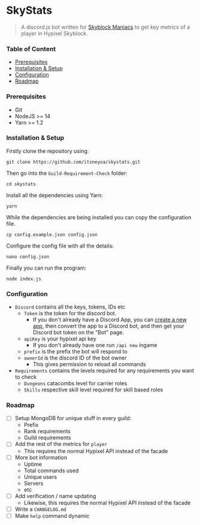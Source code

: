 # SkyStats
> A discord.js bot written for [Skyblock Maniacs](https://discord.gg/maniacs) to get key metrics of a player in Hypixel Skyblock.

### Table of Content

- [Prerequisites](#prerequisites)
- [Installation & Setup](#installation--setup)
- [Configuration](#configuration)
- [Roadmap](#roadmap)

### Prerequisites
- Git
- NodeJS >= 14
- Yarn >= 1.2

### Installation & Setup

Firstly clone the repository using:
```
git clone https://github.com/itsneyoa/skystats.git
```
Then go into the `Guild-Requirement-Check` folder:
```
cd skystats
```
Install all the dependencies using Yarn:
```
yarn
```
While the dependencies are being installed you can copy the configuration file.
```
cp config.example.json config.json
```
Configure the config file with all the details:
```
nano config.json
```
Finally you can run the program:
```
node index.js
```

### Configuration

- `Discord` contains all the keys, tokens, IDs etc
    - `Token` is the token for the discord bot.
        - If you don't already have a Discord App, you can [create a new app](https://discord.com/developers), then convert the app to a Discord bot, and then get your Discord bot token on the "Bot" page.
    - `apiKey` is your hypixel api key
        - If you don't already have one run `/api new` ingame
    - `prefix` is the prefix the bot will respond to
    - `ownerId` is the discord ID of the bot owner
        - This gives permission to reload all commands
- `Requirements` contains the levels required for any requirements you want to check
    - `Dungeons` catacombs level for carrier roles
    - `Skills` respective skill level required for skill based roles

### Roadmap
- [ ] Setup MongoDB for unique stuff in every guild:
    - Prefix
    - Rank requirements
    - Guild requirements
- [ ] Add the rest of the metrics for `player`
    - This requires the normal Hypixel API instead of the facade
- [ ] More bot information
    - Uptime
    - Total commands used
    - Unique users
    - Servers
    - etc
- [ ] Add verification / name updating
    - Likewise, this requires the normal Hypixel API instead of the facade
- [ ] Write a `CHANGELOG.md`
- [ ] Make `help` command dynamic